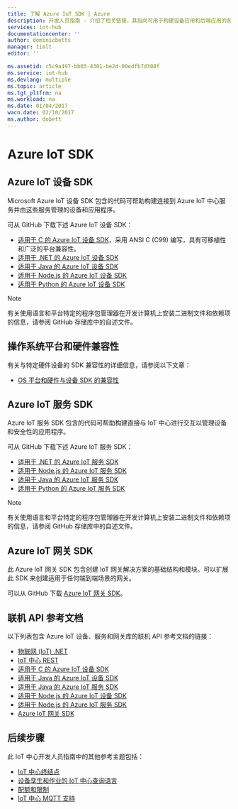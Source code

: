 ```yaml
---
title: 了解 Azure IoT SDK | Azure
description: 开发人员指南 - 介绍了相关链接，其指向可用于构建设备应用和后端应用的各种 Azure IoT 设备和服务 SDK。
services: iot-hub
documentationcenter: ''
author: dominicbetts
manager: timlt
editor: ''

ms.assetid: c5c9a497-bb03-4301-be2d-00edfb7d308f
ms.service: iot-hub
ms.devlang: multiple
ms.topic: article
ms.tgt_pltfrm: na
ms.workload: na
ms.date: 01/04/2017
wacn.date: 02/10/2017
ms.author: dobett
---
```


# Azure IoT SDK
## Azure IoT 设备 SDK
Microsoft Azure IoT 设备 SDK 包含的代码可帮助构建连接到 Azure IoT 中心服务并由这些服务管理的设备和应用程序。

可从 GitHub 下载下述 Azure IoT 设备 SDK：

- [适用于 C 的 Azure IoT 设备 SDK][lnk-c-device-sdk]，采用 ANSI C (C99) 编写，具有可移植性和广泛的平台兼容性。
- [适用于 .NET 的 Azure IoT 设备 SDK][lnk-dotnet-device-sdk]
- [适用于 Java 的 Azure IoT 设备 SDK][lnk-java-device-sdk]
- [适用于 Node.js 的 Azure IoT 设备 SDK][lnk-node-device-sdk]
- [适用于 Python 的 Azure IoT 设备 SDK][lnk-python-device-sdk]

> [!NOTE]
有关使用语言和平台特定的程序包管理器在开发计算机上安装二进制文件和依赖项的信息，请参阅 GitHub 存储库中的自述文件。
> 
> 

## 操作系统平台和硬件兼容性

有关与特定硬件设备的 SDK 兼容性的详细信息，请参阅以下文章：

- [OS 平台和硬件与设备 SDK 的兼容性][lnk-compatibility]

## Azure IoT 服务 SDK
Azure IoT 服务 SDK 包含的代码可帮助构建直接与 IoT 中心进行交互以管理设备和安全性的应用程序。

可从 GitHub 下载下述 Azure IoT 服务 SDK：

- [适用于 .NET 的 Azure IoT 服务 SDK][lnk-dotnet-service-sdk]
- [适用于 Node.js 的 Azure IoT 服务 SDK][lnk-node-service-sdk]
- [适用于 Java 的 Azure IoT 服务 SDK][lnk-java-service-sdk]
- [适用于 Python 的 Azure IoT 服务 SDK][lnk-python-service-sdk]

> [!NOTE]
有关使用语言和平台特定的程序包管理器在开发计算机上安装二进制文件和依赖项的信息，请参阅 GitHub 存储库中的自述文件。
> 
> 

## Azure IoT 网关 SDK
此 Azure IoT 网关 SDK 包含创建 IoT 网关解决方案的基础结构和模块。可以扩展此 SDK 来创建适用于任何端到端场景的网关。

可以从 GitHub 下载 [Azure IoT 网关 SDK][lnk-gateway-sdk]。

## 联机 API 参考文档
以下列表包含 Azure IoT 设备、服务和网关库的联机 API 参考文档的链接：

- [物联网 (IoT) .NET][lnk-dotnet-ref]
- [IoT 中心 REST][lnk-rest-ref]
- [适用于 C 的 Azure IoT 设备 SDK][lnk-c-ref]
- [适用于 Java 的 Azure IoT 设备 SDK][lnk-java-ref]
- [适用于 Java 的 Azure IoT 服务 SDK][lnk-java-service-ref]
- [适用于 Node.js 的 Azure IoT 设备 SDK][lnk-node-ref]
- [适用于 Node.js 的 Azure IoT 服务 SDK][lnk-node-service-ref]
- [Azure IoT 网关 SDK][lnk-gateway-ref]

## 后续步骤
此 IoT 中心开发人员指南中的其他参考主题包括：

- [IoT 中心终结点][lnk-devguide-endpoints]
- [设备孪生和作业的 IoT 中心查询语言][lnk-devguide-query]
- [配额和限制][lnk-devguide-quotas]
- [IoT 中心 MQTT 支持][lnk-devguide-mqtt]

<!-- Links and images -->

[lnk-c-device-sdk]: https://github.com/Azure/azure-iot-sdk-c
[lnk-dotnet-device-sdk]: https://github.com/Azure/azure-iot-sdk-csharp/tree/master/device
[lnk-java-device-sdk]: https://github.com/Azure/azure-iot-sdk-java/tree/master/device
[lnk-dotnet-service-sdk]: https://github.com/Azure/azure-iot-sdk-csharp/tree/master/service
[lnk-java-service-sdk]: https://github.com/Azure/azure-iot-sdk-java/tree/master/service
[lnk-node-device-sdk]: https://github.com/Azure/azure-iot-sdk-node/tree/master/device
[lnk-node-service-sdk]: https://github.com/Azure/azure-iot-sdk-node/tree/master/service
[lnk-python-device-sdk]: https://github.com/Azure/azure-iot-sdk-python/tree/master/device
[lnk-python-service-sdk]: https://github.com/Azure/azure-iot-sdk-python/tree/master/service
[lnk-compatibility]: ./iot-hub-tested-configurations.md
[lnk-gateway-sdk]: https://github.com/Azure/azure-iot-gateway-sdk

[lnk-dotnet-ref]: https://msdn.microsoft.com/zh-cn/library/mt488521.aspx
[lnk-c-ref]: http://azure.github.io/azure-iot-sdks/c/api_reference/index.html
[lnk-java-ref]: http://azure.github.io/azure-iot-sdks/java/device/api_reference/index.html
[lnk-node-ref]: http://azure.github.io/azure-iot-sdks/node/api_reference/azure-iot-device/1.0.15/index.html
[lnk-rest-ref]: https://msdn.microsoft.com/zh-cn/library/mt548492.aspx
[lnk-java-service-ref]: http://azure.github.io/azure-iot-sdks/java/service/api_reference/index.html
[lnk-node-service-ref]: http://azure.github.io/azure-iot-sdks/node/api_reference/azure-iothub/1.0.17/index.html
[lnk-gateway-ref]: http://azure.github.io/azure-iot-gateway-sdk/api_reference/c/html/

[lnk-devguide-endpoints]: ./iot-hub-devguide-endpoints.md
[lnk-devguide-quotas]: ./iot-hub-devguide-quotas-throttling.md
[lnk-devguide-query]: ./iot-hub-devguide-query-language.md
[lnk-devguide-mqtt]: ./iot-hub-mqtt-support.md

<!---HONumber=Mooncake_0206_2017-->
<!--Update_Description:update wording and link references-->